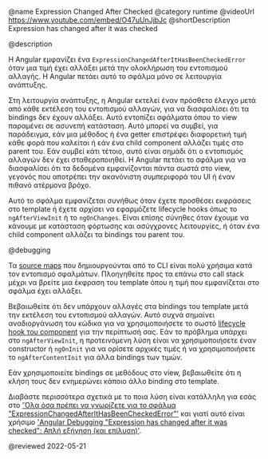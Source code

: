 @name Expression Changed After Checked
@category runtime
@videoUrl https://www.youtube.com/embed/O47uUnJjbJc
@shortDescription Expression has changed after it was checked

@description

Η Angular εμφανίζει ένα `ExpressionChangedAfterItHasBeenCheckedError` όταν μια τιμή έχει αλλάξει μετά την ολοκλήρωση του εντοπισμού αλλαγής. Η Angular πετάει αυτό το σφάλμα μόνο σε λειτουργία ανάπτυξης.

Στη λειτουργία ανάπτυξης, η Angular εκτελεί έναν πρόσθετο έλεγχο μετά από κάθε εκτέλεση του εντοπισμού αλλαγών, για να διασφαλίσει ότι τα bindings δεν έχουν αλλάξει. Αυτό εντοπίζει σφάλματα όπου το view παραμένει σε ασυνεπή κατάσταση. Αυτό μπορεί να συμβεί, για παράδειγμα, εάν μια μέθοδος ή ένα getter επιστρέφει διαφορετική τιμή κάθε φορά που καλείται ή εάν ένα child component αλλάζει τιμές στο parent του. Εάν συμβεί κάτι τέτοιο, αυτό είναι σημάδι ότι ο εντοπισμός αλλαγών δεν έχει σταθεροποιηθεί. Η Angular πετάει το σφάλμα για να διασφαλίσει ότι τα δεδομένα εμφανίζονται πάντα σωστά στο view, γεγονός που αποτρέπει την ακανόνιστη συμπεριφορά του UI ή έναν πιθανό ατέρμονα βρόχο.

Αυτό το σφάλμα εμφανίζεται συνήθως όταν έχετε προσθέσει εκφράσεις στο template ή έχετε αρχίσει να εφαρμόζετε lifecycle hooks όπως το `ngAfterViewInit` ή το `ngOnChanges`. Είναι επίσης σύνηθες όταν έχουμε να κάνουμε με κατάσταση φόρτωσης και ασύγχρονες λειτουργίες, ή όταν ένα child component αλλάζει τα bindings του parent του.

@debugging

Τα [source maps](https://developer.mozilla.org/docs/Tools/Debugger/How_to/Use_a_source_map)
που δημιουργούνται από το CLI είναι πολύ χρήσιμα κατά τον εντοπισμό σφαλμάτων. Πλοηγηθείτε προς τα επάνω στο call stack μέχρι να βρείτε μια έκφραση του template όπου η τιμή που εμφανίζεται στο σφάλμα έχει αλλάξει.

Βεβαιωθείτε ότι δεν υπάρχουν αλλαγές στα bindings του template μετά την εκτέλεση του εντοπισμού αλλαγών. Αυτό συχνά σημαίνει αναδιοργάνωση του κώδικα για να χρησιμοποιήσετε το σωστό [lifecycle hook του component](guide/lifecycle-hooks) για την περίπτωσή σας. Εάν το πρόβλημα υπάρχει στο `ngAfterViewInit`, η προτεινόμενη λύση είναι να χρησιμοποιήσετε έναν constructor ή `ngOnInit` για να ορίσετε αρχικές τιμές ή να χρησιμοποιήσετε το `ngAfterContentInit` για άλλα bindings των τιμών.

Εάν χρησιμοποιείτε bindings σε μεθόδους στο view, βεβαιωθείτε ότι η κλήση τους δεν ενημερώνει κάποιο άλλο binding στο template.

Διαβάστε περισσότερα σχετικά με το ποια λύση είναι κατάλληλη για εσάς στο ['Όλα όσα πρέπει να γνωρίζετε για το σφάλμα "ExpressionChangedAfterItHasBeenCheckedError"'](https://indepth.dev/posts/1001/everything-you-need-to-know-about-the-expressionchangedafterithasbeencheckederror-error) και γιατί αυτό είναι χρήσιμο ['Angular Debugging "Expression has changed after it was checked": Απλή εξήγηση (και επίλυση)'](https://blog.angular-university.io/angular-debugging).

<!-- links -->

<!-- external links -->

<!-- end links -->

@reviewed 2022-05-21